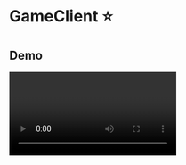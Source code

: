 # GameClient ⭐️
## Demo
<video src='https://user-images.githubusercontent.com/57515225/156465227-16ad8c74-81f3-4e0b-8fd5-3265225292bf.mp4'/>

# 💻 Built With

* [JavaFX](https://openjfx.io) - GUI Framework
* [Scene Builder](https://gluonhq.com/products/scene-builder/) - Design JavaFX application
* [Apache Derby](https://db.apache.org/derby/) - Relational Database
* [JUnit5](https://junit.org/junit5/docs/current/user-guide/) - Testing Framework
* [Spring boot](https://spring.io/projects/spring-boot) - Microservice
  * [Java Server](https://github.com/jlcalleu18/GameServer) - Server

## Demo 
* Running [Java microserver](https://github.com/jlcalleu18/GameServer) ✅
 <img src="readmeFiles/javaServer.gif" width="500" height="300"> 
 
* Start Derby Network Server ✅
 <img src="readmeFiles/startDerby.gif" width="500" height="300">
 
* Database in Derby ✅
 <img src="readmeFiles/derby.gif" width="600" height="600">

